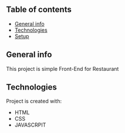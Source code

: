 ## Table of contents
* [General info](#general-info)
* [Technologies](#technologies)
* [Setup](#setup)

## General info
This project is simple Front-End for Restaurant 
	
## Technologies
Project is created with:
* HTML
* CSS
* JAVASCRPIT
